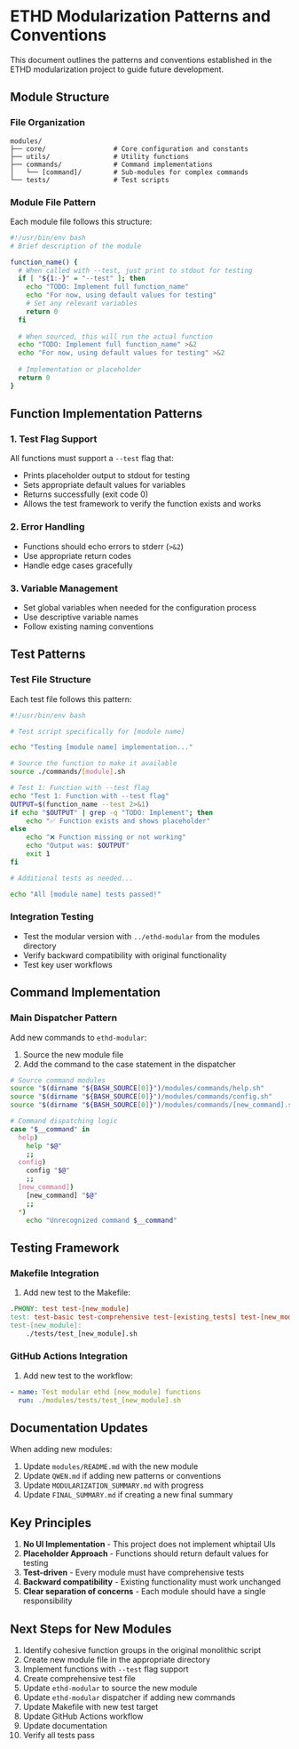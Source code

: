 # ETHD Modularization Patterns and Conventions

This document outlines the patterns and conventions established in the ETHD modularization project to guide future development.

## Module Structure

### File Organization
```
modules/
├── core/                 # Core configuration and constants
├── utils/                # Utility functions
├── commands/             # Command implementations
│   └── [command]/        # Sub-modules for complex commands
└── tests/                # Test scripts
```

### Module File Pattern
Each module file follows this structure:
```bash
#!/usr/bin/env bash
# Brief description of the module

function_name() {
  # When called with --test, just print to stdout for testing
  if [ "${1:-}" = "--test" ]; then
    echo "TODO: Implement full function_name"
    echo "For now, using default values for testing"
    # Set any relevant variables
    return 0
  fi
  
  # When sourced, this will run the actual function
  echo "TODO: Implement full function_name" >&2
  echo "For now, using default values for testing" >&2
  
  # Implementation or placeholder
  return 0
}
```

## Function Implementation Patterns

### 1. Test Flag Support
All functions must support a `--test` flag that:
- Prints placeholder output to stdout for testing
- Sets appropriate default values for variables
- Returns successfully (exit code 0)
- Allows the test framework to verify the function exists and works

### 2. Error Handling
- Functions should echo errors to stderr (`>&2`)
- Use appropriate return codes
- Handle edge cases gracefully

### 3. Variable Management
- Set global variables when needed for the configuration process
- Use descriptive variable names
- Follow existing naming conventions

## Test Patterns

### Test File Structure
Each test file follows this pattern:
```bash
#!/usr/bin/env bash

# Test script specifically for [module name]

echo "Testing [module name] implementation..."

# Source the function to make it available
source ./commands/[module].sh

# Test 1: Function with --test flag
echo "Test 1: Function with --test flag"
OUTPUT=$(function_name --test 2>&1)
if echo "$OUTPUT" | grep -q "TODO: Implement"; then
    echo "✅ Function exists and shows placeholder"
else
    echo "❌ Function missing or not working"
    echo "Output was: $OUTPUT"
    exit 1
fi

# Additional tests as needed...

echo "All [module name] tests passed!"
```

### Integration Testing
- Test the modular version with `../ethd-modular` from the modules directory
- Verify backward compatibility with original functionality
- Test key user workflows

## Command Implementation

### Main Dispatcher Pattern
Add new commands to `ethd-modular`:
1. Source the new module file
2. Add the command to the case statement in the dispatcher

```bash
# Source command modules
source "$(dirname "${BASH_SOURCE[0]}")/modules/commands/help.sh"
source "$(dirname "${BASH_SOURCE[0]}")/modules/commands/config.sh"
source "$(dirname "${BASH_SOURCE[0]}")/modules/commands/[new_command].sh"

# Command dispatching logic
case "$__command" in
  help)
    help "$@"
    ;;
  config)
    config "$@"
    ;;
  [new_command])
    [new_command] "$@"
    ;;
  *)
    echo "Unrecognized command $__command"
```

## Testing Framework

### Makefile Integration
1. Add new test to the Makefile:
```makefile
.PHONY: test test-[new_module]
test: test-basic test-comprehensive test-[existing_tests] test-[new_module]
test-[new_module]:
	./tests/test_[new_module].sh
```

### GitHub Actions Integration
1. Add new test to the workflow:
```yaml
- name: Test modular ethd [new_module] functions
  run: ./modules/tests/test_[new_module].sh
```

## Documentation Updates

When adding new modules:
1. Update `modules/README.md` with the new module
2. Update `QWEN.md` if adding new patterns or conventions
3. Update `MODULARIZATION_SUMMARY.md` with progress
4. Update `FINAL_SUMMARY.md` if creating a new final summary

## Key Principles

1. **No UI Implementation** - This project does not implement whiptail UIs
2. **Placeholder Approach** - Functions should return default values for testing
3. **Test-driven** - Every module must have comprehensive tests
4. **Backward compatibility** - Existing functionality must work unchanged
5. **Clear separation of concerns** - Each module should have a single responsibility

## Next Steps for New Modules

1. Identify cohesive function groups in the original monolithic script
2. Create new module file in the appropriate directory
3. Implement functions with `--test` flag support
4. Create comprehensive test file
5. Update `ethd-modular` to source the new module
6. Update `ethd-modular` dispatcher if adding new commands
7. Update Makefile with new test target
8. Update GitHub Actions workflow
9. Update documentation
10. Verify all tests pass
